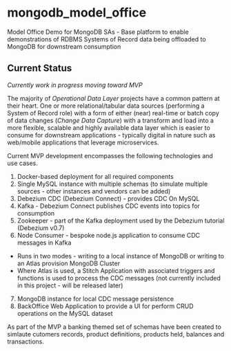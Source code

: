 # mongodb_model_office
Model Office Demo for MongoDB SAs - Base platform to enable demonstrations of RDBMS Systems of Record data being offloaded to MongoDB for downstream consumption

## Current Status
*Currently work in progress moving toward MVP*

The majority of *Operational Data Layer* projects have a common pattern at their heart. One or more relational/tabular data sources (performing a System of Record role) with a form of either (near) real-time or batch copy of data changes (*Change Data Capture*) with a transform and load into a more flexible, scalable and highly available data layer which is easier to consume for downstream applications - typically digital in nature such as web/mobile applications that leverage microservices.

Current MVP development encompasses the following technologies and use cases.

1. Docker-based deployment for all required components
2. Single MySQL instance with multiple schemas (to simulate multiple sources - other instances and vendors can be added)
3. Debezium CDC (Debezium Connect) - provides CDC On MySQL
4. Kafka - Debezium Connect publishes CDC events into topics for consumption
5. Zookeeper - part of the Kafka deployment used by the Debezium tutorial (Debezium v0.7)
6. Node Consumer - bespoke node.js application to consume CDC messages in Kafka
  * Runs in two modes - writing to a local instance of MongoDB or writing to an Atlas provision MongoDB Cluster
  * Where Atlas is used, a Stitch Application with associated triggers and functions is used to process the CDC messages (not currently included in this project - will be released later)
7. MongoDB instance for local CDC message persistence
8. BackOffice Web Application to provide a UI for perform CRUD operations on the MySQL dataset

As part of the MVP a banking themed set of schemas have been created to simlaute cutomers records, product definitions, products held, balances and transactions.

